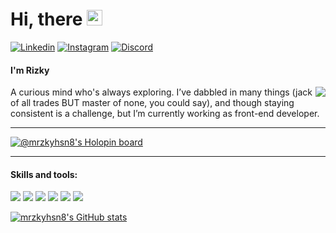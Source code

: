 # Hi, there <img src="https://media.giphy.com/media/hvRJCLFzcasrR4ia7z/giphy.gif" width="25px">

[![Linkedin](https://skillicons.dev/icons?i=linkedin)](https://www.linkedin.com/in/muh-rizky-husain/) [![Instagram](https://skillicons.dev/icons?i=instagram)](https://www.instagram.com/mrizkyhusain/) [![Discord](https://skillicons.dev/icons?i=discord)](https://discord.com/users/kymoorz)

#### I'm Rizky

<img align="right" src="https://media2.giphy.com/media/v1.Y2lkPTc5MGI3NjExODhucG82MmkzOTB1ZmUweW13YXpsY2NoNXl0bzJibTV1dXBnMjN6ZiZlcD12MV9pbnRlcm5hbF9naWZfYnlfaWQmY3Q9Zw/3TZgJXiwbdbLG/giphy.gif">

A curious mind who's always exploring. I’ve dabbled in many things (jack of all trades BUT master of none, you could say), and though staying consistent is a challenge, but I’m currently working as front-end developer.

***

[![@mrzkyhsn8's Holopin board](https://holopin.me/mrzkyhsn8)](https://holopin.io/@mrzkyhsn8)

***

#### Skills and tools:

<img src="https://img.shields.io/badge/HTML5-E34F26?style=for-the-badge&logo=html5&logoColor=white" /> <img src="https://img.shields.io/badge/CSS3-1572B6?style=for-the-badge&logo=css3&logoColor=white" /> <img src="https://img.shields.io/badge/jQuery-0769AD?style=for-the-badge&logo=jquery&logoColor=white" /> <img src="https://img.shields.io/badge/Bootstrap-563D7C?style=for-the-badge&logo=bootstrap&logoColor=white" /> <img src="https://img.shields.io/badge/VSCode-0078D4?style=for-the-badge&logo=visual%20studio%20code&logoColor=white" /> <img src="https://img.shields.io/badge/Adobe%20XD-470137?style=for-the-badge&logo=Adobe%20XD&logoColor=#FF61F6" />

[![mrzkyhsn8's GitHub stats](https://github-readme-stats.vercel.app/api?username=mrzkyhsn8&show_icons=true&theme=radical&hide=stars)](https://github.com/anuraghazra/github-readme-stats)